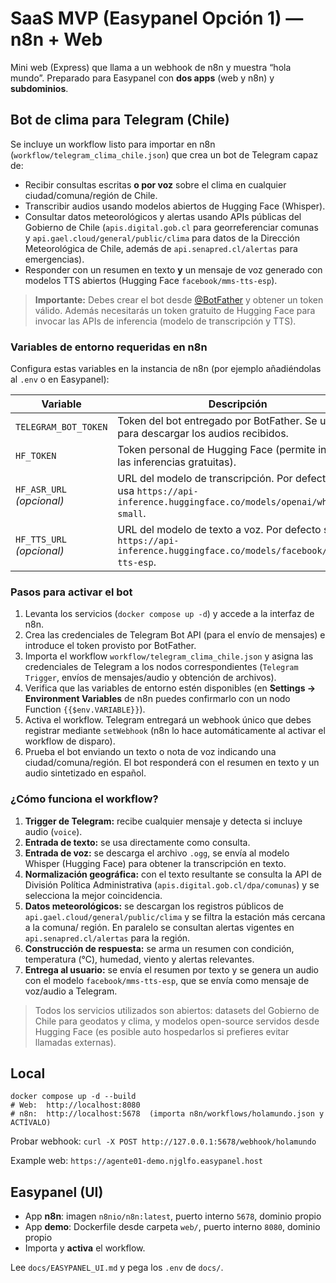 # SaaS MVP (Easypanel Opción 1) — n8n + Web
Mini web (Express) que llama a un webhook de n8n y muestra “hola mundo”. Preparado para Easypanel con **dos apps** (web y n8n) y **subdominios**.

## Bot de clima para Telegram (Chile)

Se incluye un workflow listo para importar en n8n (`workflow/telegram_clima_chile.json`) que crea un bot de Telegram capaz de:

- Recibir consultas escritas **o por voz** sobre el clima en cualquier ciudad/comuna/región de Chile.
- Transcribir audios usando modelos abiertos de Hugging Face (Whisper).
- Consultar datos meteorológicos y alertas usando APIs públicas del Gobierno de Chile (`apis.digital.gob.cl` para georreferenciar comunas y `api.gael.cloud/general/public/clima` para datos de la Dirección Meteorológica de Chile, además de `api.senapred.cl/alertas` para emergencias).
- Responder con un resumen en texto **y** un mensaje de voz generado con modelos TTS abiertos (Hugging Face `facebook/mms-tts-esp`).

> **Importante:** Debes crear el bot desde [@BotFather](https://t.me/BotFather) y obtener un token válido. Además necesitarás un token gratuito de Hugging Face para invocar las APIs de inferencia (modelo de transcripción y TTS).

### Variables de entorno requeridas en n8n

Configura estas variables en la instancia de n8n (por ejemplo añadiéndolas al `.env` o en Easypanel):

| Variable | Descripción |
| --- | --- |
| `TELEGRAM_BOT_TOKEN` | Token del bot entregado por BotFather. Se usa para descargar los audios recibidos. |
| `HF_TOKEN` | Token personal de Hugging Face (permite invocar las inferencias gratuitas). |
| `HF_ASR_URL` *(opcional)* | URL del modelo de transcripción. Por defecto se usa `https://api-inference.huggingface.co/models/openai/whisper-small`. |
| `HF_TTS_URL` *(opcional)* | URL del modelo de texto a voz. Por defecto se usa `https://api-inference.huggingface.co/models/facebook/mms-tts-esp`. |

### Pasos para activar el bot

1. Levanta los servicios (`docker compose up -d`) y accede a la interfaz de n8n.
2. Crea las credenciales de Telegram Bot API (para el envío de mensajes) e introduce el token provisto por BotFather.
3. Importa el workflow `workflow/telegram_clima_chile.json` y asigna las credenciales de Telegram a los nodos correspondientes (`Telegram Trigger`, envíos de mensajes/audio y obtención de archivos).
4. Verifica que las variables de entorno estén disponibles (en **Settings → Environment Variables** de n8n puedes confirmarlo con un nodo Function `{{$env.VARIABLE}}`).
5. Activa el workflow. Telegram entregará un webhook único que debes registrar mediante `setWebhook` (n8n lo hace automáticamente al activar el workflow de disparo).
6. Prueba el bot enviando un texto o nota de voz indicando una ciudad/comuna/región. El bot responderá con el resumen en texto y un audio sintetizado en español.

### ¿Cómo funciona el workflow?

1. **Trigger de Telegram:** recibe cualquier mensaje y detecta si incluye audio (`voice`).
2. **Entrada de texto:** se usa directamente como consulta.
3. **Entrada de voz:** se descarga el archivo `.ogg`, se envía al modelo Whisper (Hugging Face) para obtener la transcripción en texto.
4. **Normalización geográfica:** con el texto resultante se consulta la API de División Política Administrativa (`apis.digital.gob.cl/dpa/comunas`) y se selecciona la mejor coincidencia.
5. **Datos meteorológicos:** se descargan los registros públicos de `api.gael.cloud/general/public/clima` y se filtra la estación más cercana a la comuna/ región. En paralelo se consultan alertas vigentes en `api.senapred.cl/alertas` para la región.
6. **Construcción de respuesta:** se arma un resumen con condición, temperatura (°C), humedad, viento y alertas relevantes.
7. **Entrega al usuario:** se envía el resumen por texto y se genera un audio con el modelo `facebook/mms-tts-esp`, que se envía como mensaje de voz/audio a Telegram.

> Todos los servicios utilizados son abiertos: datasets del Gobierno de Chile para geodatos y clima, y modelos open-source servidos desde Hugging Face (es posible auto hospedarlos si prefieres evitar llamadas externas).


## Local
```
docker compose up -d --build
# Web:  http://localhost:8080
# n8n:  http://localhost:5678  (importa n8n/workflows/holamundo.json y ACTÍVALO)
```
Probar webhook: `curl -X POST http://127.0.0.1:5678/webhook/holamundo`

Example web: `https://agente01-demo.njglfo.easypanel.host`

## Easypanel (UI)
- App **n8n**: imagen `n8nio/n8n:latest`, puerto interno `5678`, dominio propio
- App **demo**: Dockerfile desde carpeta `web/`, puerto interno `8080`, dominio propio
- Importa y **activa** el workflow.

Lee `docs/EASYPANEL_UI.md` y pega los `.env` de `docs/`.
